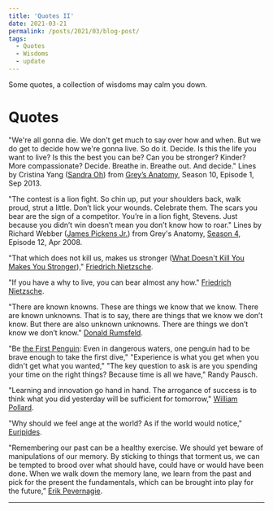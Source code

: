 ```yaml
---
title: 'Quotes II'
date: 2021-03-21
permalink: /posts/2021/03/blog-post/
tags:
  - Quotes
  - Wisdoms
  - update
---
```


Some quotes, a collection of wisdoms may calm you down.

Quotes
======
"We're all gonna die. We don't get much to say over how and when. But we do get to decide how we're gonna live. So do it. Decide. Is this the life you want to live? Is this the best you can be? Can you be stronger? Kinder? More compassionate? Decide. Breathe in. Breathe out. And decide." Lines by Cristina Yang ([Sandra Oh](https://en.wikipedia.org/wiki/Sandra_Oh)) from [Grey’s Anatomy](https://en.wikipedia.org/wiki/Grey%27s_Anatomy), Season 10, Episode 1, Sep 2013.

"The contest is a lion fight. So chin up, put your shoulders back, walk proud, strut a little. Don’t lick your wounds. Celebrate them. The scars you bear are the sign of a competitor. You’re in a lion fight, Stevens. Just because you didn’t win doesn’t mean you don’t know how to roar." Lines by Richard Webber ([James Pickens Jr.](https://en.wikipedia.org/wiki/James_Pickens_Jr.)) from Grey's Anatomy, [Season 4](https://en.wikipedia.org/wiki/Grey%27s_Anatomy_(season_4)), Episode 12, Apr 2008.

"That which does not kill us, makes us stronger ([What Doesn't Kill You Makes You Stronger](https://thebestbrainpossible.com/what-doesnt-kill-you-makes-you-stronger/))," [Friedrich Nietzsche](https://plato.stanford.edu/entries/nietzsche/).

"If you have a why to live, you can bear almost any how." [Friedrich Nietzsche](https://www.oxfordreference.com/view/10.1093/acref/9780191843730.001.0001/q-oro-ed5-00007886).

"There are known knowns. These are things we know that we know. There are known unknowns. That is to say, there are things that we know we don’t know. But there are also unknown unknowns. There are things we don’t know we don’t know." [Donald Rumsfeld](https://en.wikipedia.org/wiki/There_are_known_knowns).

"Be [the First Penguin](https://www.cmu.edu/randyslecture/honor/index.html): Even in dangerous waters, one penguin had to be brave enough to take the first dive," "Experience is what you get when you didn't get what you wanted," "The key question to ask is are you spending your time on the right things? Because time is all we have," Randy Pausch.

"Learning and innovation go hand in hand. The arrogance of success is to think what you did yesterday will be sufficient for tomorrow," [William Pollard](https://en.wikipedia.org/wiki/William_Pollard).

"Why should we feel ange at the world? As if the world would notice," [Euripides](https://en.wikipedia.org/wiki/Euripides).

"Remembering our past can be a healthy exercise. We should yet beware of manipulations of our memory. By sticking to things that torment us, we can be tempted to brood over what should have, could have or would have been done. When we walk down the memory lane, we learn from the past and pick for the present the fundamentals, which can be brought into play for the future,” [Erik Pevernagie](https://en.wikipedia.org/wiki/Erik_Pevernagie).


------